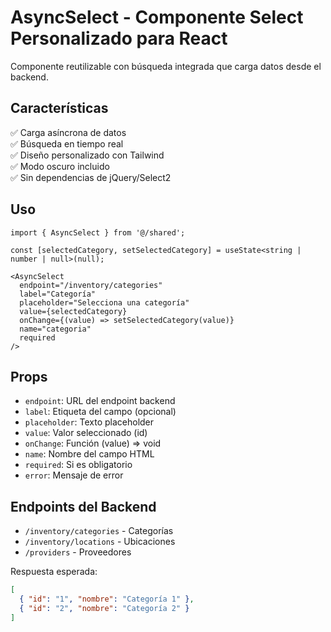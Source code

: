 # AsyncSelect - Componente Select Personalizado para React

Componente reutilizable con búsqueda integrada que carga datos desde el backend.

## Características

✅ Carga asíncrona de datos  
✅ Búsqueda en tiempo real  
✅ Diseño personalizado con Tailwind  
✅ Modo oscuro incluido  
✅ Sin dependencias de jQuery/Select2  

## Uso

```tsx
import { AsyncSelect } from '@/shared';

const [selectedCategory, setSelectedCategory] = useState<string | number | null>(null);

<AsyncSelect
  endpoint="/inventory/categories"
  label="Categoría"
  placeholder="Selecciona una categoría"
  value={selectedCategory}
  onChange={(value) => setSelectedCategory(value)}
  name="categoria"
  required
/>
```

## Props

- `endpoint`: URL del endpoint backend
- `label`: Etiqueta del campo (opcional)
- `placeholder`: Texto placeholder
- `value`: Valor seleccionado (id)
- `onChange`: Función (value) => void
- `name`: Nombre del campo HTML
- `required`: Si es obligatorio
- `error`: Mensaje de error

## Endpoints del Backend

- `/inventory/categories` - Categorías
- `/inventory/locations` - Ubicaciones  
- `/providers` - Proveedores

Respuesta esperada:
```json
[
  { "id": "1", "nombre": "Categoría 1" },
  { "id": "2", "nombre": "Categoría 2" }
]
```
